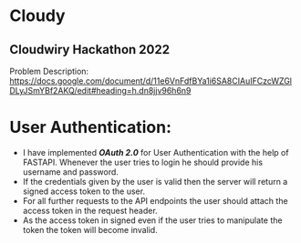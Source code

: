 # Cloudy
## Cloudwiry Hackathon 2022

Problem Description: https://docs.google.com/document/d/11e6VnFdfBYa1i6SA8CIAuIFCzcWZGlDLyJSmYBf2AKQ/edit#heading=h.dn8jjv96h6n9

# User Authentication:
   
   - I have implemented ***OAuth 2.0*** for User Authentication with the help of FASTAPI. Whenever the user tries to login he should provide his username and password.
   - If the credentials given by the user is valid then the server will return a signed access token to the user. 
   - For all further requests to the API endpoints the user should attach the access token in the request header. 
   - As the access token in signed even if the user tries to manipulate the token the token will become invalid.
